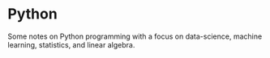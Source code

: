 # Python

Some notes on Python programming with a focus on data-science, machine learning, statistics, and linear algebra.
